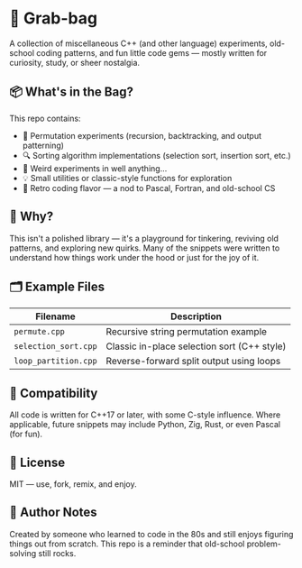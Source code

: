 # 🧰 Grab-bag

A collection of miscellaneous C++ (and other language) experiments, old-school coding patterns, and fun little code gems — mostly written for curiosity, study, or sheer nostalgia.

## 📦 What's in the Bag?

This repo contains:

- 🔁 Permutation experiments (recursion, backtracking, and output patterning)
- 🔍 Sorting algorithm implementations (selection sort, insertion sort, etc.)
- 🧠 Weird experiments in well anything...
- 💡 Small utilities or classic-style functions for exploration
- 🧓 Retro coding flavor — a nod to Pascal, Fortran, and old-school CS

## 🧪 Why?

This isn't a polished library — it's a playground for tinkering, reviving old patterns, and exploring new quirks. Many of the snippets were written to understand how things work under the hood or just for the joy of it.

## 🗂 Example Files

| Filename              | Description                                |
|-----------------------|--------------------------------------------|
| `permute.cpp`         | Recursive string permutation example        |
| `selection_sort.cpp`  | Classic in-place selection sort (C++ style)|
| `loop_partition.cpp`  | Reverse-forward split output using loops    |

## 🤖 Compatibility

All code is written for C++17 or later, with some C-style influence. Where applicable, future snippets may include Python, Zig, Rust, or even Pascal (for fun).

## 📜 License

MIT — use, fork, remix, and enjoy.

## 🧠 Author Notes

Created by someone who learned to code in the 80s and still enjoys figuring things out from scratch. This repo is a reminder that old-school problem-solving still rocks.


